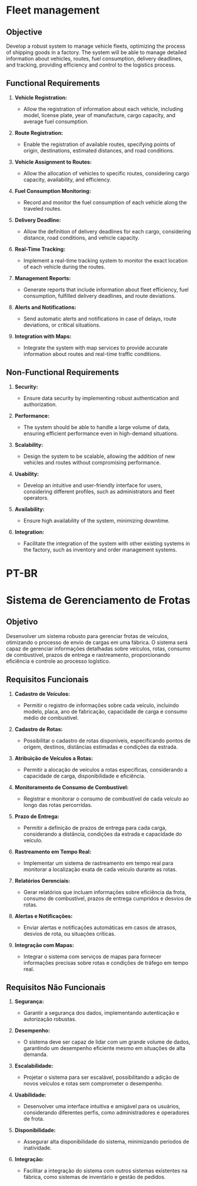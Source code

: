 # Fleet management

## Objective

Develop a robust system to manage vehicle fleets, optimizing the process of shipping goods in a factory. The system will be able to manage detailed information about vehicles, routes, fuel consumption, delivery deadlines, and tracking, providing efficiency and control to the logistics process.

## Functional Requirements

1. **Vehicle Registration:**

   - Allow the registration of information about each vehicle, including model, license plate, year of manufacture, cargo capacity, and average fuel consumption.

2. **Route Registration:**

   - Enable the registration of available routes, specifying points of origin, destinations, estimated distances, and road conditions.

3. **Vehicle Assignment to Routes:**

   - Allow the allocation of vehicles to specific routes, considering cargo capacity, availability, and efficiency.

4. **Fuel Consumption Monitoring:**

   - Record and monitor the fuel consumption of each vehicle along the traveled routes.

5. **Delivery Deadline:**

   - Allow the definition of delivery deadlines for each cargo, considering distance, road conditions, and vehicle capacity.

6. **Real-Time Tracking:**

   - Implement a real-time tracking system to monitor the exact location of each vehicle during the routes.

7. **Management Reports:**

   - Generate reports that include information about fleet efficiency, fuel consumption, fulfilled delivery deadlines, and route deviations.

8. **Alerts and Notifications:**

   - Send automatic alerts and notifications in case of delays, route deviations, or critical situations.

9. **Integration with Maps:**
   - Integrate the system with map services to provide accurate information about routes and real-time traffic conditions.

## Non-Functional Requirements

1. **Security:**

   - Ensure data security by implementing robust authentication and authorization.

2. **Performance:**

   - The system should be able to handle a large volume of data, ensuring efficient performance even in high-demand situations.

3. **Scalability:**

   - Design the system to be scalable, allowing the addition of new vehicles and routes without compromising performance.

4. **Usability:**

   - Develop an intuitive and user-friendly interface for users, considering different profiles, such as administrators and fleet operators.

5. **Availability:**

   - Ensure high availability of the system, minimizing downtime.

6. **Integration:**
   - Facilitate the integration of the system with other existing systems in the factory, such as inventory and order management systems.

# PT-BR

# Sistema de Gerenciamento de Frotas

## Objetivo

Desenvolver um sistema robusto para gerenciar frotas de veículos, otimizando o processo de envio de cargas em uma fábrica. O sistema será capaz de gerenciar informações detalhadas sobre veículos, rotas, consumo de combustível, prazos de entrega e rastreamento, proporcionando eficiência e controle ao processo logístico.

## Requisitos Funcionais

1. **Cadastro de Veículos:**

   - Permitir o registro de informações sobre cada veículo, incluindo modelo, placa, ano de fabricação, capacidade de carga e consumo médio de combustível.

2. **Cadastro de Rotas:**

   - Possibilitar o cadastro de rotas disponíveis, especificando pontos de origem, destinos, distâncias estimadas e condições da estrada.

3. **Atribuição de Veículos a Rotas:**

   - Permitir a alocação de veículos a rotas específicas, considerando a capacidade de carga, disponibilidade e eficiência.

4. **Monitoramento de Consumo de Combustível:**

   - Registrar e monitorar o consumo de combustível de cada veículo ao longo das rotas percorridas.

5. **Prazo de Entrega:**

   - Permitir a definição de prazos de entrega para cada carga, considerando a distância, condições da estrada e capacidade do veículo.

6. **Rastreamento em Tempo Real:**

   - Implementar um sistema de rastreamento em tempo real para monitorar a localização exata de cada veículo durante as rotas.

7. **Relatórios Gerenciais:**

   - Gerar relatórios que incluam informações sobre eficiência da frota, consumo de combustível, prazos de entrega cumpridos e desvios de rotas.

8. **Alertas e Notificações:**

   - Enviar alertas e notificações automáticas em casos de atrasos, desvios de rota, ou situações críticas.

9. **Integração com Mapas:**
   - Integrar o sistema com serviços de mapas para fornecer informações precisas sobre rotas e condições de tráfego em tempo real.

## Requisitos Não Funcionais

1. **Segurança:**

   - Garantir a segurança dos dados, implementando autenticação e autorização robustas.

2. **Desempenho:**

   - O sistema deve ser capaz de lidar com um grande volume de dados, garantindo um desempenho eficiente mesmo em situações de alta demanda.

3. **Escalabilidade:**

   - Projetar o sistema para ser escalável, possibilitando a adição de novos veículos e rotas sem comprometer o desempenho.

4. **Usabilidade:**

   - Desenvolver uma interface intuitiva e amigável para os usuários, considerando diferentes perfis, como administradores e operadores de frota.

5. **Disponibilidade:**

   - Assegurar alta disponibilidade do sistema, minimizando períodos de inatividade.

6. **Integração:**
   - Facilitar a integração do sistema com outros sistemas existentes na fábrica, como sistemas de inventário e gestão de pedidos.
